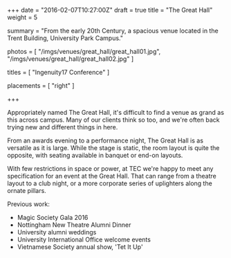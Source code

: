 +++
date = "2016-02-07T10:27:00Z"
draft = true
title = "The Great Hall"
weight = 5

summary = "From the early 20th Century, a spacious venue located in the Trent Building, University Park Campus."

photos = [
  "/imgs/venues/great_hall/great_hall01.jpg",
  "/imgs/venues/great_hall/great_hall02.jpg"
]

titles = [
  "Ingenuity17 Conference"
]

placements = [
  "right"
]

+++

Appropriately named The Great Hall, it's difficult to find a venue as grand as this across campus. Many of our clients think so too, and we're often back trying new and different things in here.

From an awards evening to a performance night, The Great Hall is as versatile as it is large. While the stage is static, the room layout is quite the opposite, with seating available in banquet or end-on layouts.

With few restrictions in space or power, at TEC we're happy to meet any specification for an event at the Great Hall. That can range from a theatre layout to a club night, or a more corporate series of uplighters along the ornate pillars.

Previous work:

- Magic Society Gala 2016
- Nottingham New Theatre Alumni Dinner
- University alumni weddings
- University International Office welcome events
- Vietnamese Society annual show, 'Tet It Up'
